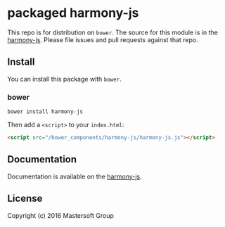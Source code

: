 # packaged harmony-js

This repo is for distribution on `bower`. The source for this module is in the
[harmony-js](https://github.com/MastersoftGroup/harmony-js).
Please file issues and pull requests against that repo.

## Install

You can install this package with `bower`.

### bower

```shell
bower install harmony-js
```

Then add a `<script>` to your `index.html`:

```html
<script src="/bower_components/harmony-js/harmony-js.js"></script>
```

## Documentation

Documentation is available on the
[harmony-js](https://github.com/MastersoftGroup/harmony-js).

## License

Copyright (c) 2016 Mastersoft Group

